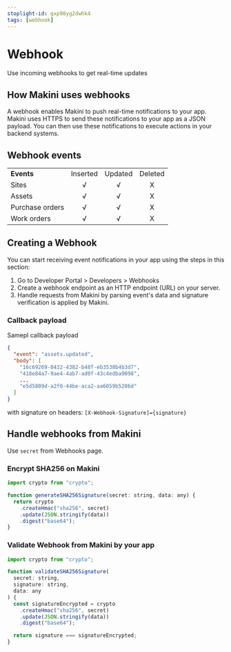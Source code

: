 ```yaml
---
stoplight-id: gxp98yg2dwhk4
tags: [webhook]
---
```


# Webhook

Use incoming webhooks to get real-time updates

## How Makini uses webhooks
A webhook enables Makini to push real-time notifications to your app. Makini uses HTTPS to send these notifications to your app as a JSON payload. You can then use these notifications to execute actions in your backend systems.

## Webhook events

|   |   |   |   |
|---|:---:|:---:|:---:|
|**Events**|Inserted|Updated|Deleted|
|Sites|√|√|X|
|Assets|√|√|X|
|Purchase orders|√|√|X|
|Work orders|√|√|X|


## Creating a Webhook

You can start receiving event notifications in your app using the steps in this section:

1. Go to Developer Portal > Developers > Webhooks
2. Create a webhook endpoint as an HTTP endpoint (URL) on your server.
3. Handle requests from Makini by parsing event's data and signature verification is applied by Makini.


### Callback payload

Samepl callback payload
```json
{
  "event": "assets.updated",
  "body": [
    "16c69269-0432-4382-b48f-eb3538b4b3d7",
    "418e84a7-9ae4-4ab7-ad0f-43c4edba9098",
    ...
    "e5d5809d-a2f0-44be-aca2-aa6059b5206d"
  ]
}
```
with signature on headers: `[X-Webhook-Signature]={signature}`

## Handle webhooks from Makini
Use `secret` from Webhooks page.


### Encrypt SHA256 on Makini

```javascript
import crypto from "crypto";

function generateSHA256Signature(secret: string, data: any) {
  return crypto
    .createHmac("sha256", secret)
    .update(JSON.stringify(data))
    .digest("base64");
}

```

### Validate Webhook from Makini by your app

```javascript
import crypto from "crypto";

function validateSHA256Signature(
  secret: string,
  signature: string,
  data: any
) {
  const signatureEncrypted = crypto
    .createHmac("sha256", secret)
    .update(JSON.stringify(data))
    .digest("base64");

  return signature === signatureEncrypted;
}

```